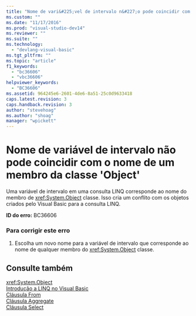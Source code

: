 ```yaml
---
title: "Nome de vari&#225;vel de intervalo n&#227;o pode coincidir com o nome de um membro da classe &#39;Object&#39; | Microsoft Docs"
ms.custom: ""
ms.date: "11/17/2016"
ms.prod: "visual-studio-dev14"
ms.reviewer: ""
ms.suite: ""
ms.technology: 
  - "devlang-visual-basic"
ms.tgt_pltfrm: ""
ms.topic: "article"
f1_keywords: 
  - "bc36606"
  - "vbc36606"
helpviewer_keywords: 
  - "BC36606"
ms.assetid: 964245e6-2601-4de6-8a51-25c0d9633418
caps.latest.revision: 3
caps.handback.revision: 3
author: "stevehoag"
ms.author: "shoag"
manager: "wpickett"
---
```

# Nome de vari&#225;vel de intervalo n&#227;o pode coincidir com o nome de um membro da classe &#39;Object&#39;
Uma variável de intervalo em uma consulta LINQ corresponde ao nome do membro de <xref:System.Object> classe. Isso cria um conflito com os objetos criados pelo Visual Basic para a consulta LINQ.  
  
 **ID do erro:** BC36606  
  
### Para corrigir este erro  
  
1.  Escolha um novo nome para a variável de intervalo que corresponde ao nome de qualquer membro do <xref:System.Object> classe.  
  
## Consulte também  
 <xref:System.Object>   
 [Introdução a LINQ no Visual Basic](../../visual-basic/programming-guide/language-features/linq/introduction-to-linq.md)   
 [Cláusula From](../../visual-basic/language-reference/queries/from-clause.md)   
 [Cláusula Aggregate](../../visual-basic/language-reference/queries/aggregate-clause.md)   
 [Cláusula Select](../../visual-basic/language-reference/queries/select-clause.md)